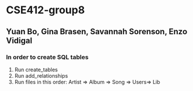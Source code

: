 # CSE412-group8

## Yuan Bo, Gina Brasen, Savannah Sorenson, Enzo Vidigal

### In order to create SQL tables
1. Run create_tables
2. Run add_relationships
3. Run files in this order:
Artist => Album => Song => Users=> Lib
